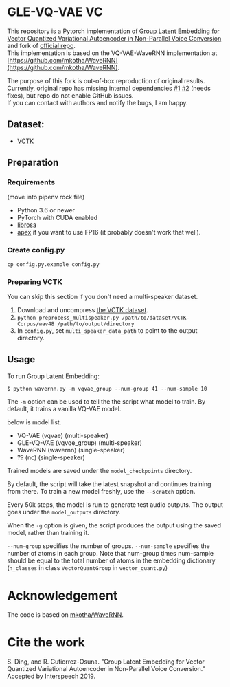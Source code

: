 # GLE-VQ-VAE VC
This repository is a Pytorch implementation of [Group Latent Embedding for Vector Quantized Variational Autoencoder in Non-Parallel Voice Conversion][originPaper] and fork of [official repo][].  
This implementation is based on the VQ-VAE-WaveRNN implementation at [https://github.com/mkotha/WaveRNN](https://github.com/mkotha/WaveRNN).  

The purpose of this fork is out-of-box reproduction of original results.  
Currently, original repo has missing internal dependencies [#1][i1]  [#2][i2] (needs fixes), but repo do not enable GitHub issues.  
If you can contact with authors and notify the bugs, I am happy.  

[originPaper]: https://psi.engr.tamu.edu/wp-content/uploads/2019/06/ding2019interspeech.pdf
[official repo]: https://github.com/shaojinding/GroupLatentEmbedding
[i1]: https://github.com/tarepan/GroupLatentEmbedding/issues/1
[i2]: https://github.com/tarepan/GroupLatentEmbedding/issues/2

## Dataset:

* [VCTK](https://datashare.is.ed.ac.uk/handle/10283/2651)
  <!-- * [Audio samples](https://shaojinding.github.io/samples/gle/gle_demo). -->

## Preparation
### Requirements
(move into pipenv rock file)

* Python 3.6 or newer
* PyTorch with CUDA enabled
* [librosa](https://github.com/librosa/librosa)
* [apex](https://github.com/NVIDIA/apex) if you want to use FP16 (it probably
  doesn't work that well).


### Create config.py

```
cp config.py.example config.py
```

### Preparing VCTK

You can skip this section if you don't need a multi-speaker dataset.

1. Download and uncompress [the VCTK dataset](
  https://datashare.is.ed.ac.uk/handle/10283/2651).
2. `python preprocess_multispeaker.py /path/to/dataset/VCTK-Corpus/wav48
  /path/to/output/directory`
3. In `config.py`, set `multi_speaker_data_path` to point to the output
  directory.


## Usage

To run Group Latent Embedding:

```
$ python wavernn.py -m vqvae_group --num-group 41 --num-sample 10
```

The `-m` option can be used to tell the the script what model to train. By default, it trains a vanilla VQ-VAE model.

below is model list.  

- VQ-VAE (vqvae) (multi-speaker)
- GLE-VQ-VAE (vqvqe_group) (multi-speaker)
- WaveRNN (wavernn) (single-speaker)
- ?? (nc) (single-speaker)

Trained models are saved under the `model_checkpoints` directory.

By default, the script will take the latest snapshot and continues training
from there. To train a new model freshly, use the `--scratch` option.

Every 50k steps, the model is run to generate test audio outputs. The output
goes under the `model_outputs` directory.

When the `-g` option is given, the script produces the output using the saved
model, rather than training it.

`--num-group` specifies the number of groups. `--num-sample` specifies the number of atoms in each group. Note that num-group times num-sample should be equal to the total number of atoms in the embedding dictionary (`n_classes` in class `VectorQuantGroup` in `vector_quant.py`)

# Acknowledgement

The code is based on [mkotha/WaveRNN](https://github.com/mkotha/WaveRNN).

# Cite the work
S. Ding, and R. Gutierrez-Osuna. "Group Latent Embedding for Vector Quantized Variational Autoencoder in Non-Parallel Voice Conversion." Accepted by Interspeech 2019.
